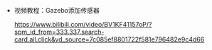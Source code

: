 - 视频教程：Gazebo添加传感器

  https://www.bilibili.com/video/BV1KF41157oP/?spm_id_from=333.337.search-card.all.click&vd_source=7c085ef8801722f581e796482e9c4d66